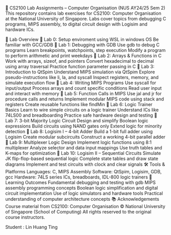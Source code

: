 📘 CS2100 Lab Assignments – Computer Organisation (NUS AY24/25 Sem 2)
This repository contains lab exercises for CS2100: Computer Organisation at the National University of Singapore. Labs cover topics from debugging C programs, MIPS assembly, to digital circuit design with Logisim and hardware ICs.

🔬 Lab Overview
🧪 Lab 0: Setup enviroment using WSL in windows OS
Be familiar with GCC/GDB
🧪 Lab 1: Debugging with GDB
Use gdb to debug C programs
Learn breakpoints, watchpoints, step execution
Modify a program to perform arithmetic and print weekdays
🧪 Lab 2: Arrays & Functions in C
Work with arrays, sizeof, and pointers
Convert hexadecimal to decimal using array traversal
Practice function parameter passing in C
🧪 Lab 3: Introduction to QtSpim
Understand MIPS simulation via QtSpim
Explore pseudo-instructions like li, la, and syscall
Inspect registers, memory, and simulate execution flow
🧪 Lab 4: Writing MIPS Programs
Use syscall for input/output
Process arrays and count specific conditions
Read user input and interact with memory
🧪 Lab 5: Function Calls in MIPS
Use jal and jr for procedure calls and returns
Implement modular MIPS code using stack and registers
Create reusable functions like findMin
🧪 Lab 6: Logic Trainer Basics
Learn to wire simple circuits on a logic trainer
Understand ICs like 74LS00 and breadboarding
Practice safe hardware design and testing
🧪 Lab 7: 3-bit Majority Logic Circuit
Design and simplify Boolean logic expressions
Build circuits using NAND gates only
Extend logic for minority detection
🧪 Lab 8: Logisim I – 4-bit Adder
Build a 1-bit full adder using Logisim
Create modular subcircuits
Construct a working 4-bit parallel adder
🧪 Lab 9: Multiplexer Logic Design
Implement logic functions using 8:1 multiplexer
Analyze selector and data input mappings
Use truth tables and K-maps for optimization
🧪 Lab 10: Logisim II – Sequential Circuits
Simulate JK flip-flop-based sequential logic
Complete state tables and draw state diagrams
Implement and test circuits with clock and clear signals
🛠️ Tools & Platforms
Languages: C, MIPS Assembly
Software: QtSpim, Logisim, GDB, gcc
Hardware: 74LS series ICs, breadboards, IDL-800 logic trainers
🧠 Learning Outcomes
Fundamental debugging and testing with gdb
MIPS assembly programming concepts
Boolean logic simplification and digital circuit implementation
Use of logic simulators and hardware tools
Practical understanding of computer architecture concepts
📚 Acknowledgements
Course material from CS2100: Computer Organisation
© National University of Singapore (School of Computing)
All rights reserved to the original course instructors.

Student : Lin Huang Ting
